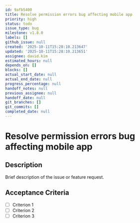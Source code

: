 ```yaml
---
id: 9afb5400
title: Resolve permission errors bug affecting mobile app
priority: high
status: todo
issue_type: bug
milestone: v1.8.0
labels: []
github_issue: null
created: '2025-10-11T15:28:10.213647'
updated: '2025-10-11T15:28:10.213651'
assignee: david.kim
estimated_hours: null
depends_on: []
blocks: []
actual_start_date: null
actual_end_date: null
progress_percentage: null
handoff_notes: null
previous_assignee: null
handoff_date: null
git_branches: []
git_commits: []
completed_date: null
---
```


# Resolve permission errors bug affecting mobile app

## Description

Brief description of the issue or feature request.

## Acceptance Criteria

- [ ] Criterion 1
- [ ] Criterion 2
- [ ] Criterion 3